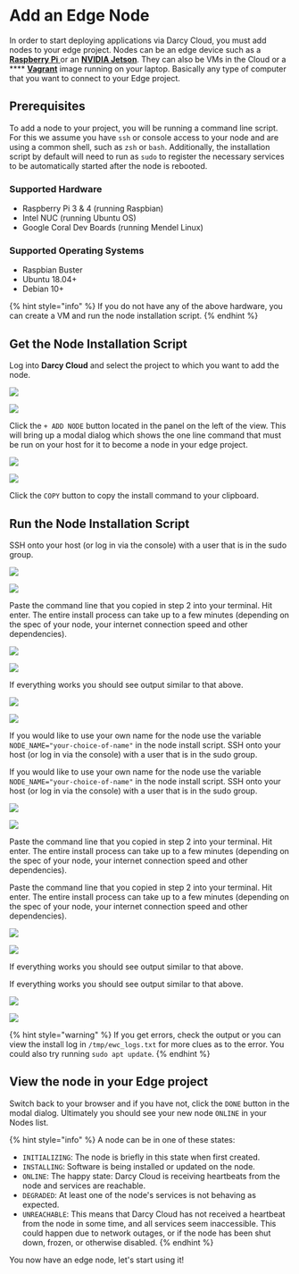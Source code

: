 # Add an Edge Node

In order to start deploying applications via Darcy Cloud, you must add nodes to your edge project. Nodes can be an edge device such as a [**Raspberry Pi** ](https://www.raspberrypi.com)or an [**NVIDIA Jetson**](https://www.nvidia.com/en-us/autonomous-machines/jetson-store/). They can also be VMs in the Cloud or a **** [**Vagrant**](https://www.vagrantup.com) image running on your laptop. Basically any type of computer that you want to connect to your Edge project.&#x20;

## Prerequisites <a href="#prereqs" id="prereqs"></a>

To add a node to your project, you will be running a command line script. For this we assume you have `ssh` or console access to your node and are using a common shell, such as `zsh` or `bash`. Additionally, the installation script by default will need to run as `sudo` to register the necessary services to be automatically started after the node is rebooted.

### Supported Hardware

* Raspberry Pi 3 & 4 (running Raspbian)
* Intel NUC (running Ubuntu OS)
* Google Coral Dev Boards (running Mendel Linux)

### Supported Operating Systems

* Raspbian Buster
* Ubuntu 18.04+
* Debian 10+

{% hint style="info" %}
If you do not have any of the above hardware, you can create a VM and run the node installation script.
{% endhint %}

## Get the Node Installation Script

Log into **Darcy Cloud** and select the project to which you want to add the node.&#x20;

![](../../.gitbook/assets/add-node.png)

![](../../.gitbook/assets/2done.png)

Click the `+ ADD NODE` button located in the panel on the left of the view. This will bring up a modal dialog which shows the one line command that must be run on your host for it to become a node in your edge project.

![](../../.gitbook/assets/darcy-install-script.png)

![](../../.gitbook/assets/add-node-install-script.png)

Click the `COPY` button to copy the install command to your clipboard.

## Run the Node Installation Script

SSH onto your host (or log in via the console) with a user that is in the sudo group.

![](../../.gitbook/assets/node1-installscript.png)

![](../../.gitbook/assets/1-node-script.png)

Paste the command line that you copied in step 2 into your terminal. Hit enter. The entire install process can take up to a few minutes (depending on the spec of your node, your internet connection speed and other dependencies).&#x20;

![](../../.gitbook/assets/node1-installed.png)

![](../../.gitbook/assets/1-node-installed.png)

If everything works you should see output similar to that above.

![](../../.gitbook/assets/1st-node-added.png)

![](<../../.gitbook/assets/1-node-added (1).png>)

If you would like to use your own name for the node use the variable `NODE_NAME="your-choice-of-name"` in the node install script. SSH onto your host (or log in via the console) with a user that is in the sudo group.

If you would like to use your own name for the node use the variable `NODE_NAME="your-choice-of-name"` in the node install script. SSH onto your host (or log in via the console) with a user that is in the sudo group.

![](../../.gitbook/assets/node2-installscript.png)

![](<../../.gitbook/assets/Screen Shot 2022-03-31 at 12.13.57 PM.png>)

Paste the command line that you copied in step 2 into your terminal. Hit enter. The entire install process can take up to a few minutes (depending on the spec of your node, your internet connection speed and other dependencies).&#x20;

Paste the command line that you copied in step 2 into your terminal. Hit enter. The entire install process can take up to a few minutes (depending on the spec of your node, your internet connection speed and other dependencies).&#x20;

![](../../.gitbook/assets/node2-installed.png)

![](../../.gitbook/assets/2-node-installed-script.png)

If everything works you should see output similar to that above.

If everything works you should see output similar to that above.

![](../../.gitbook/assets/2-node-added.png)

![](<../../.gitbook/assets/2-node-added (1).png>)

{% hint style="warning" %}
If you get errors, check the output or you can view the install log in `/tmp/ewc_logs.txt` for more clues as to the error. You could also try running `sudo apt update`.
{% endhint %}

## View the node in your Edge project

Switch back to your browser and if you have not, click the `DONE` button in the modal dialog. Ultimately you should see your new node `ONLINE` in your Nodes list.&#x20;



{% hint style="info" %}
A node can be in one of these states:

* `INITIALIZING`: The node is briefly in this state when first created.
* `INSTALLING`: Software is being installed or updated on the node.
* `ONLINE`: The happy state: Darcy Cloud is receiving heartbeats from the node and services are reachable.
* `DEGRADED`: At least one of the node's services is not behaving as expected.
* `UNREACHABLE`: This means that Darcy Cloud has not received a heartbeat from the node in some time, and all services seem inaccessible. This could happen due to network outages, or if the node has been shut down, frozen, or otherwise disabled.
{% endhint %}

You now have an edge node, let's start using it!
